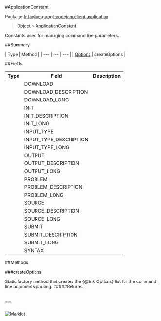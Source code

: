 #ApplicationConstant

Package [fr.faylixe.googlecodejam.client.application](README.md)<br>
> [Object](../../../../java/lang/Object.md) > [ApplicationConstant](ApplicationConstant.md)

<p>Constants used for managing command
 line parameters.</p>

##Summary


| Type | Method |
| --- | --- | --- |
| [Options](../../../../org/apache/commons/cli/Options.md) | createOptions |

##Fields


| Type | Field | Description |
| --- | --- | --- |
|  | DOWNLOAD |
|  | DOWNLOAD_DESCRIPTION |
|  | DOWNLOAD_LONG |
|  | INIT |
|  | INIT_DESCRIPTION |
|  | INIT_LONG |
|  | INPUT_TYPE |
|  | INPUT_TYPE_DESCRIPTION |
|  | INPUT_TYPE_LONG |
|  | OUTPUT |
|  | OUTPUT_DESCRIPTION |
|  | OUTPUT_LONG |
|  | PROBLEM |
|  | PROBLEM_DESCRIPTION |
|  | PROBLEM_LONG |
|  | SOURCE |
|  | SOURCE_DESCRIPTION |
|  | SOURCE_LONG |
|  | SUBMIT |
|  | SUBMIT_DESCRIPTION |
|  | SUBMIT_LONG |
|  | SYNTAX |

##Methods

###createOptions


Static factory method that creates the {@link Options} list
 for the command line arguments parsing.
#####Returns



--
---
[![Marklet](https://img.shields.io/badge/Generated%20by-Marklet-green.svg)](https://github.com/Faylixe/marklet)